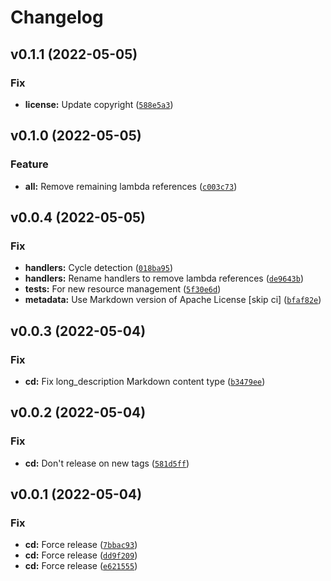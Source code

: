 # Changelog

<!--next-version-placeholder-->

## v0.1.1 (2022-05-05)
### Fix
* **license:** Update copyright ([`588e5a3`](https://github.com/danielkza/aiolifecycle-py/commit/588e5a3602672310bc76f4077dc0a100953982e4))

## v0.1.0 (2022-05-05)
### Feature
* **all:** Remove remaining lambda references ([`c003c73`](https://github.com/danielkza/aiolifecycle-py/commit/c003c736836e7e59828d10fe494f786345d6e5ec))

## v0.0.4 (2022-05-05)
### Fix
* **handlers:** Cycle detection ([`018ba95`](https://github.com/danielkza/aiolifecycle-py/commit/018ba9507ab88c0f3b66e92d2723f83d0e732e98))
* **handlers:** Rename handlers to remove lambda references ([`de9643b`](https://github.com/danielkza/aiolifecycle-py/commit/de9643bfa4c1b7934d00c35c5e8a8a4441cc209a))
* **tests:** For new resource management ([`5f30e6d`](https://github.com/danielkza/aiolifecycle-py/commit/5f30e6d6f54b55166647947caadc62ae64a0528c))
* **metadata:** Use Markdown version of Apache License [skip ci] ([`bfaf82e`](https://github.com/danielkza/aiolifecycle-py/commit/bfaf82eb3efd0faaa0fcfd0610e3c5f960b17777))

## v0.0.3 (2022-05-04)
### Fix
* **cd:** Fix long_description Markdown content type ([`b3479ee`](https://github.com/danielkza/aiolifecycle-py/commit/b3479ee384df19062b09f42f976854ed0608f991))

## v0.0.2 (2022-05-04)
### Fix
* **cd:** Don't release on new tags ([`581d5ff`](https://github.com/danielkza/aiolifecycle-py/commit/581d5ffc6ec70737841f683e520b77288362df15))

## v0.0.1 (2022-05-04)
### Fix
* **cd:** Force release ([`7bbac93`](https://github.com/danielkza/aiolifecycle-py/commit/7bbac93ee910d88b4ac3ef9a0ff33c0e19af2bab))
* **cd:** Force release ([`dd9f209`](https://github.com/danielkza/aiolifecycle-py/commit/dd9f20986552004674a45f229d8a0e2f70188d96))
* **cd:** Force release ([`e621555`](https://github.com/danielkza/aiolifecycle-py/commit/e6215558d3cbdebf2809c09159f3a1f8d929f33b))
